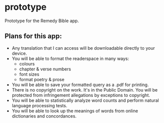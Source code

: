# prototype
Prototype for the Remedy Bible app.

## Plans for this app:
- Any translation that I can access will be downloadable directly to your device.
- You will be able to format the readerspace in many ways:
	- colours
	- chapter & verse numbers
	- font sizes
	- format poetry & prose
- You will be able to save your formatted query as a .pdf for printing.
- There is no copyright on the work. It's in the Public Domain. You will be protected from infringement allegations by exceptions to copyright.
- You will be able to statistically analyze word counts and perform natural language processing tests.
- You will be able to look up the meanings of words from online dictionaries and concordances.
